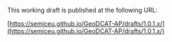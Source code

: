 This working draft is published at the following URL:

[https://semiceu.github.io/GeoDCAT-AP/drafts/1.0.1.x/](https://semiceu.github.io/GeoDCAT-AP/drafts/1.0.1.x/)
